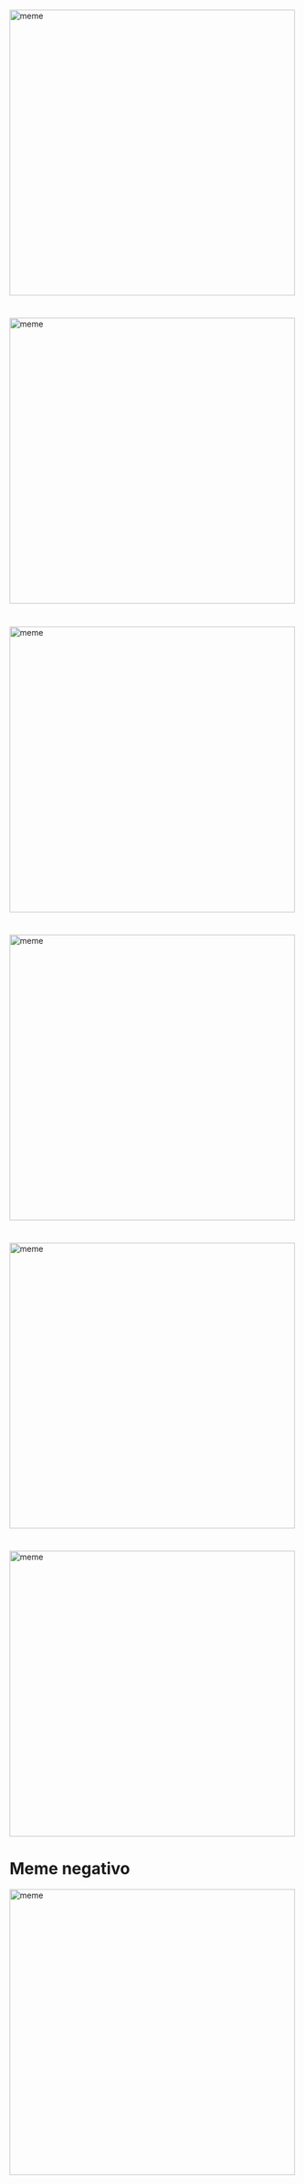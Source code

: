 <h1></h1> <img src="https://i.redd.it/c1aqn2wymfea1.jpg" alt="meme" width="500" height="500"></img><h1></h1> <img src="https://i.redd.it/ncyexointxba1.jpg" alt="meme" width="500" height="500"></img><h1></h1> <img src="https://i.redd.it/sgl4cehk9kaa1.jpg" alt="meme" width="500" height="500"></img><h1></h1> <img src="https://i.redd.it/qu9t1q0pf7ea1.png" alt="meme" width="500" height="500"></img><h1></h1> <img src="https://i.redd.it/pa1mruqmcgea1.jpg" alt="meme" width="500" height="500"></img><h1></h1> <img src="https://i.redd.it/rq6rihc4jgea1.png" alt="meme" width="500" height="500"></img><h1>Meme negativo</h1> <img src="https://i.imgur.com/4I4HYHW.jpg" alt="meme" width="500" height="500"></img>